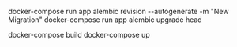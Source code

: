 docker-compose run app alembic revision --autogenerate -m "New Migration" docker-compose run app alembic upgrade head

docker-compose build docker-compose up